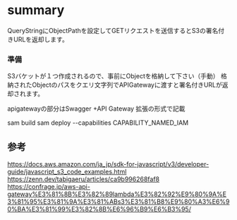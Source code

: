 # summary
QueryStringにObjectPathを設定してGETリクエストを送信するとS3の署名付きURLを返却します。

### 準備
S3バケットが１つ作成されるので、事前にObjectを格納して下さい（手動）
格納されたObjectのパスをクエリ文字列でAPIGatewayに渡すと署名付きURLが返却されます。

apigatewayの部分はSwagger +API Gateway 拡張の形式で記載

sam build
sam deploy --capabilities CAPABILITY_NAMED_IAM

## 参考
https://docs.aws.amazon.com/ja_jp/sdk-for-javascript/v3/developer-guide/javascript_s3_code_examples.html
https://zenn.dev/tabigaeru/articles/ca9b996268faf8
https://confrage.jp/aws-api-gateway%E3%81%8B%E3%82%89lambda%E3%82%92%E9%80%9A%E3%81%95%E3%81%9A%E3%81%ABs3%E3%81%B8%E9%80%A3%E6%90%BA%E3%81%99%E3%82%8B%E6%96%B9%E6%B3%95/